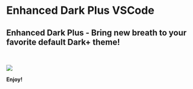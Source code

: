 # Enhanced Dark Plus VSCode

## Enhanced Dark Plus - Bring new breath to your favorite default Dark+ theme!

<br/>

<img src="https://i.imgur.com/ptMop4O.png"></img>

**Enjoy!**
